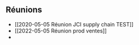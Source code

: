 ## Réunions

- [[2020-05-05 Réunion JCI supply chain TEST]]
- [[2022-05-05 Réunion prod ventes]]
- 

